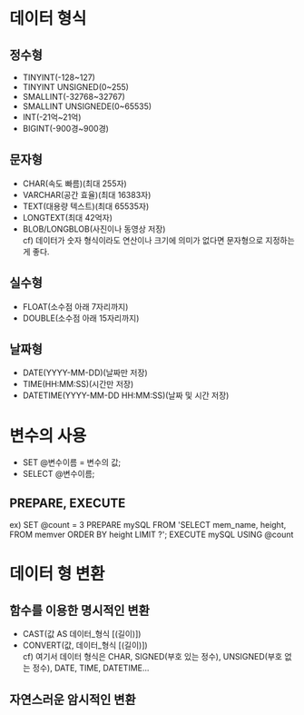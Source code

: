# 데이터 형식

## 정수형
* TINYINT(-128~127)
* TINYINT UNSIGNED(0~255)
* SMALLINT(-32768~32767)
* SMALLINT UNSIGNEDE(0~65535)
* INT(-21억~21억)
* BIGINT(-900경~900경)

## 문자형
* CHAR(속도 빠름)(최대 255자)
* VARCHAR(공간 효율)(최대 16383자)
* TEXT(대용량 텍스트)(최대 65535자)
* LONGTEXT(최대 42억자)
* BLOB/LONGBLOB(사진이나 동영상 저장)<br>
cf) 데이터가 숫자 형식이라도 연산이나 크기에 의미가 없다면 문자형으로 지정하는게 좋다.

## 실수형
* FLOAT(소수점 아래 7자리까지)
* DOUBLE(소수점 아래 15자리까지)

## 날짜형
* DATE(YYYY-MM-DD)(날짜만 저장)
* TIME(HH:MM:SS)(시간만 저장)
* DATETIME(YYYY-MM-DD HH:MM:SS)(날짜 및 시간 저장)

# 변수의 사용

* SET @변수이름 = 변수의 값;
* SELECT @변수이름;

## PREPARE, EXECUTE
ex) SET @count = 3
PREPARE mySQL FROM 'SELECT mem_name, height, FROM memver ORDER BY height LIMIT ?';
EXECUTE mySQL USING @count

# 데이터 형 변환

## 함수를 이용한 명시적인 변환
* CAST(값 AS 데이터_형식 [(길이)])
* CONVERT(값, 데이터_형식 [(길이)])<br>
cf) 여기서 데이터 형식은 CHAR, SIGNED(부호 있는 정수), UNSIGNED(부호 없는 정수), DATE, TIME, DATETIME...

## 자연스러운 암시적인 변환

